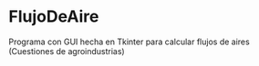 # FlujoDeAire
Programa con GUI hecha en Tkinter para calcular flujos de aires (Cuestiones de agroindustrias) 
